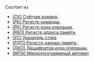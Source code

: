 Состоит из 
- [(СК) Счётчик команд](Счётчик%20команд.md), 
- [(РК) Регистр команды](Регистр%20команды.md), 
- [(РК) Регистр кода операции](Регистр%20кода%20операции.md), 
- [(РАП) Регистр адреса памяти](Регистр%20адреса%20памяти.md), 
- [(УС) Указатель стэка](Указатель%20стэка.md)
- [(РДП) Регистр данных памяти](Регистр%20данных%20памяти.md), 
- [(ДКО) Дешифратор кода операции](Дешифратор%20кода%20операции.md),
- [(МПА) Микропрограммный автомат](Микропрограммный%20автомат.md)